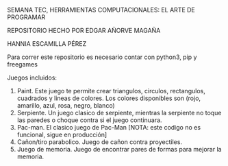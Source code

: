 SEMANA TEC, HERRAMIENTAS COMPUTACIONALES: EL ARTE DE PROGRAMAR

REPOSITORIO HECHO POR 
EDGAR AÑORVE MAGAÑA

HANNIA ESCAMILLA PÉREZ

Para correr este repositorio es necesario contar con python3, pip y freegames

Juegos incluidos:
1. Paint. Este juego te permite crear triangulos, circulos, rectangulos, cuadrados y lineas de colores. Los colores disponibles son (rojo, amarillo, azul, rosa, negro, blanco)
2. Serpiente. Un juego clasico de serpiente, mientras la serpiente no toque las paredes o choque contra si el juego continuara. 
3. Pac-man. El clasico juego de Pac-Man [NOTA: este codigo no es funcional, sigue en producción]
4. Cañon/tiro parabolico. Juego de cañon contra proyectiles. 
5. Juego de memoria. Juego de encontrar pares de formas para mejorar la memoria. 
